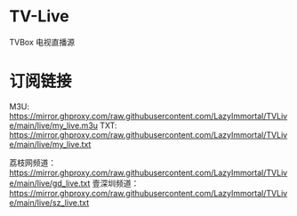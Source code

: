# TV-Live

TVBox 电视直播源

# 订阅链接

M3U: https://mirror.ghproxy.com/raw.githubusercontent.com/LazyImmortal/TVLive/main/live/my_live.m3u
TXT: https://mirror.ghproxy.com/raw.githubusercontent.com/LazyImmortal/TVLive/main/live/my_live.txt

荔枝网频道：https://mirror.ghproxy.com/raw.githubusercontent.com/LazyImmortal/TVLive/main/live/gd_live.txt
壹深圳频道：https://mirror.ghproxy.com/raw.githubusercontent.com/LazyImmortal/TVLive/main/live/sz_live.txt
